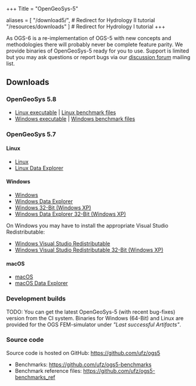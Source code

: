 +++
Title = "OpenGeoSys-5"

aliases = [ "/download5/",           # Redirect for Hydrology II tutorial
            "/resources/downloads" ] # Redirect for Hydrology I tutorial
+++

As OGS-6 is a re-implementation of OGS-5 with new concepts and methodologies there will probably never be complete feature parity. We provide binaries of OpenGeoSys-5 ready for you to use. Support is limited but you may ask questions or report bugs via our [discussion forum](https://discourse.opengeosys.org/tags/ogs5) mailing list.

## Downloads

### OpenGeoSys 5.8

- [Linux executable](https://ogsstorage.blob.core.windows.net/binaries/ogs5/ogs-5.8-Linux-2.6.32-754.3.5.el6.x86_64-x64.tar.gz) | [Linux benchmark files](https://github.com/ufz/ogs5-benchmarks/archive/5.8.tar.gz)
- [Windows executable](https://ogsstorage.blob.core.windows.net/binaries/ogs5/ogs-5.8-Windows-x64.zip) | [Windows benchmark files](https://ogsstorage.blob.core.windows.net/binaries/ogs5/ogs-5.8-benchmarks-win.zip)

### OpenGeoSys 5.7

#### Linux

- [Linux](https://ogsstorage.blob.core.windows.net/binaries/ogs5/ogs-5.7.0-Linux-2.6.32-573.8.1.el6.x86_64-x64.tar.gz)
- [Linux Data Explorer](https://ogsstorage.blob.core.windows.net/binaries/ogs5/ogs5-data_explorer-x64-linux.tar.gz)

#### Windows

- [Windows](https://ogsstorage.blob.core.windows.net/binaries/ogs5/ogs-5.7.0-Windows-6.1.7601-x64.zip)
- [Windows Data Explorer](https://ogsstorage.blob.core.windows.net/binaries/ogs5/ogs5-data_explorer-x64.zip)
- [Windows 32-Bit (Windows XP)](https://ogsstorage.blob.core.windows.net/binaries/ogs5/ogs-5.7.0-Windows-6.1.7601-x32.zip)
- [Windows Data Explorer 32-Bit (Windows XP)](https://ogsstorage.blob.core.windows.net/binaries/ogs5/ogs5-data_explorer-x32.zip)

On Windows you may have to install the appropriate Visual Studio Redistributable:

- [Windows Visual Studio Redistributable](https://ogsstorage.blob.core.windows.net/binaries/ogs5/vcredist_x64.exe)
- [Windows Visual Studio Redistributable 32-Bit (Windows XP)](https://ogsstorage.blob.core.windows.net/binaries/ogs5/vcredist_x86.exe)

#### macOS

- [macOS](https://ogsstorage.blob.core.windows.net/binaries/ogs5/ogs-5.7.0-Darwin-15.2.0-x64.tar.gz)
- [macOS Data Explorer](https://ogsstorage.blob.core.windows.net/binaries/ogs5/ogs5-data_explorer-x64-mac.dmg)

### Development builds

TODO: You can get the latest OpenGeoSys-5 (with recent bug-fixes) version from the CI system. Binaries for Windows (64-Bit) and Linux are provided for the OGS FEM-simulator under *"Last successful Artifacts"*.

### Source code

Source code is hosted on GitHub: <https://github.com/ufz/ogs5>

- Benchmarks: <https://github.com/ufz/ogs5-benchmarks>
- Benchmark reference files: <https://github.com/ufz/ogs5-benchmarks_ref>
